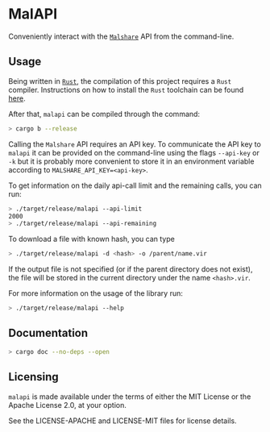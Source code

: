 # MalAPI

Conveniently interact with the [`Malshare`](https://malshare.com) API from the command-line.

## Usage

Being written in [`Rust`](https://www.rust-lang.org/), the compilation of this project requires a `Rust` compiler.
Instructions on how to install the `Rust` toolchain can be found [here](https://www.rust-lang.org/tools/install).

After that, `malapi` can be compiled through the command:

```sh
> cargo b --release
```

Calling the `Malshare` API requires an API key. To communicate the API key to `malapi` it can be provided on the 
command-line using the flags `--api-key` or `-k` but it is probably more convenient to store it in an environment 
variable according to `MALSHARE_API_KEY=<api-key>`.

To get information on the daily api-call limit and the remaining calls, you can run:

```sh
> ./target/release/malapi --api-limit
2000
> ./target/release/malapi --api-remaining
```

To download a file with known hash, you can type 

```sh
> ./target/release/malapi -d <hash> -o /parent/name.vir
```

If the output file is not specified (or if the parent directory does not exist), the file will be stored in the current directory under the name
`<hash>.vir`.

For more information on the usage of the library run:

```sh
> ./target/release/malapi --help
```

## Documentation

```sh
> cargo doc --no-deps --open
```

## Licensing

`malapi` is made available under the terms of either the MIT License or the Apache License 2.0, at your option.

See the LICENSE-APACHE and LICENSE-MIT files for license details.
